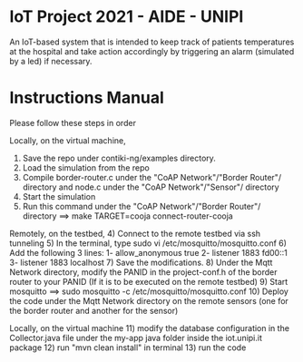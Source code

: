 # IoT Project 2021 - AIDE - UNIPI
An IoT-based system that is intended to keep track of patients temperatures at the hospital and take action accordingly by triggering an alarm (simulated by a led) if necessary. 

# Instructions Manual
Please follow these steps in order

Locally, on the virtual machine,
1) Save the repo under contiki-ng/examples directory.
2) Load the simulation from the repo 
3) Compile border-router.c under the "CoAP Network"/"Border Router"/ directory and node.c under the "CoAP Network"/"Sensor"/ directory
4) Start the simulation
5) Run this command under the "CoAP Network"/"Border Router"/ directory ==>  make TARGET=cooja connect-router-cooja

Remotely, on the testbed,
4) Connect to the remote testbed via ssh tunneling
5) In the terminal, type sudo vi /etc/mosquitto/mosquitto.conf
6) Add the following 3 lines: 
 	1- allow_anonymous true
	2- listener 1883 fd00::1
	3- listener 1883 localhost
7) Save the modifications.
8) Under the Mqtt Network directory, modify the PANID in the project-conf.h of the border router to your PANID (If it is to be executed on the remote testbed)
9) Start mosquitto  ==> sudo mosquitto -c /etc/mosquitto/mosquitto.conf
10) Deploy the code under the Mqtt Network directory on the remote sensors (one for the border router and another for the sensor)

Locally, on the virtual machine
11) modify the database configuration in the Collector.java file under the my-app java folder inside the iot.unipi.it package
12) run "mvn clean install" in terminal
13) run the code

